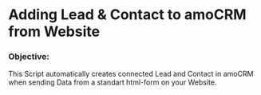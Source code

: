 <h1>Adding Lead & Contact to amoCRM from Website</h1>

<h3>Objective:</h3>

This Script automatically creates connected Lead and Contact in amoCRM when sending Data from a standart html-form on your Website.

